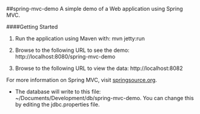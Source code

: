 ##spring-mvc-demo
A simple demo of a Web application using Spring MVC.

####Getting Started

1) Run the application using Maven with: mvn jetty:run

2) Browse to the following URL to see the demo: http://localhost:8080/spring-mvc-demo

3) Browse to the following URL to view the data: http://localhost:8082

For more information on Spring MVC, visit [springsource.org].

* The database will write to this file: ~/Documents/Development/db/spring-mvc-demo. You can change this by editing the jdbc.properties file.

[springsource.org]:http://springsource.org
